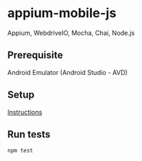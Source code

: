 # appium-mobile-js
Appium, WebdriveIO, Mocha, Chai, Node.js

## Prerequisite
Android Emulator (Android Studio - AVD)

## Setup
[Instructions](INSTRUCTIONS.md)

## Run tests
```
npm test
```
